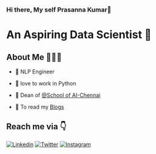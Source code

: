 ### Hi there, My self Prasanna Kumar👋


# An Aspiring Data Scientist 🚀 

## About Me 🤷🏻‍♂️

* 📱 NLP Engineer

* 🐶 love to work in Python

* 🚀 Dean of [@School of AI-Chennai](https://github.com/SoaiChennai)

* 🐶 To read my [Blogs](https://vpkprasanna.blogspot.com/)

<!-- * 🤓 UI/UX Designer

* 😌 Founder of [@TheCodeMonks](https://github.com/TheCodeMonks) Open Source Organisation

* 🐶 Creator of Blue Cross Of India App

* 📸 Tech Youtuber 

* 📝 Open Source Contributor -->


## 


## Reach me via 👇

[![Linkedin](https://img.shields.io/badge/LinkedIn-blue.svg?style=for-the-badge&logo=linkedin)](https://www.linkedin.com/in/vpkprasanna/)
[![Twitter](https://img.shields.io/badge/Twitter-skyblue.svg?style=for-the-badge&logo=twitter)](https://twitter.com/VpkPrasanna)
[![Instagram](https://img.shields.io/badge/Instagram-gray.svg?style=for-the-badge&logo=instagram)](https://www.instagram.com/its_vpk/)
<!-- [![Dribbble](https://img.shields.io/badge/Dribbble-pink.svg?style=for-the-badge&logo=dribbble)](https://dribbble.com/spikeysanju)
[![Dev.to](https://img.shields.io/badge/Dev.to-black.svg?style=for-the-badge&logo=dev)](https://dev.to/sanjay_spikey) -->


<!-- 
![competition](https://road-to-kaggle-grandmaster.vercel.app/api/badges/subinium/competition)
![dataset](https://road-to-kaggle-grandmaster.vercel.app/api/badges/{vpkprasanna}/dataset)
![notebook](https://road-to-kaggle-grandmaster.vercel.app/api/badges/{vpkprasanna}/notebook)
![discussion](https://road-to-kaggle-grandmaster.vercel.app/api/badges/{vpkprasanna}/discussion) -->


